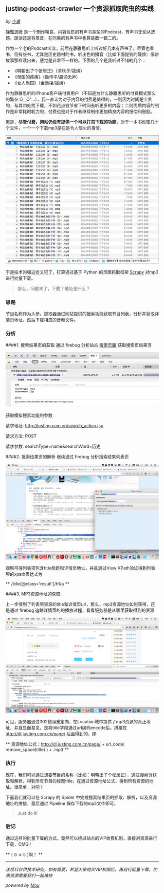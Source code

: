 ## justing-podcast-crawler 一个资源抓取爬虫的实践

*by [小拿](justinli.ljt@gmail.com)*


[静雅思听](http://justing.com.cn/ "静雅思听") 是一个制作精良、内容优质的有声书类型的Podcast，有声书无论从选题、朗读还是背景音，在同类的有声书中也算是数一数二的。

作为一个老的Podcast听众，前后在静雅思听上听过好几本有声书了。尽管也看书，但有些书，尤其是历史题材的书，听出色的播音（比如下面提到的晟焕）像讲故事那样读出来，感觉是非常不一样的。下面的几个是我听过不错的几个：

* 《明朝出了个张居正》（清秋子/晟焕）
* 《帝国的疼痛》（聂作平/晨诵无声）
* 《女人当国》（金满楼/晟焕）

作为静雅思听的iPhone客户端付费用户（不知道为什么静雅思听的付费模式那么的繁杂 O__O"…），我一直认为对于内容的付费是值得的，一则因为时间是宝贵的，与其四处找下载，不如花点钱节省下时间去听更多的内容；二则优质内容的制作是非常耗时耗力的，付费也是对于作者继续制作更加精良内容的报偿和鼓励。

但是，**尽管付费，网站仍没有提供一个可以打包下载的功能**，对于一本书动辄几十个文件，一个一个下载mp3是在是令人恼火的事情。

![好多好多的文件](image/podcasts.png)

于是技术的强迫症又犯了，打算通过基于 Python 的页面抓取框架 [Scrapy](http://scrapy.org/) 对mp3进行批量下载。

> 那么，问题来了，下载？地址是什么？

### 思路
节目名称作为入参，抓取器通过网站提供的搜索功能获取节目列表，分析并获取详情页地址，然后下载相应的音频文件。

### 分析

####1. 搜索结果页的获取
通过 firebug 分析站点 [搜索页面](http://justing.com.cn/search_action.jsp "搜索页") 获取搜索页结果页

![搜索页](image/firebug_search.png)

获取模拟搜索功能的参数

请求地址: http://justing.com.cn/search_action.jsp

请求方法: POST

请求参数: searchType=name&searchWord=历史

####2. 搜索结果页的解析
继续通过 firebug 分析搜索结果列表页

![搜索结果页](image/search_result_page.png)

观察可得列表项包含title标题和详情页地址，并且通过View XPath验证得到列表项的xpath表达式为

  ** //div[@class='result']/h1/a **

####3. MP3资源地址的获取

上一步得到了列表项资源的title和详情页url，那么，mp3资源地址如何获得，还是通过 firebug 追踪详情页的的播放过程，看看服务器是从哪里获取得到的资源

![详情页](image/mp3_url_analyse.png)

可见，服务器通过302错误重定向，在Location域中提供了mp3资源的真正地址，并且显而易见，是将title字段通过url编码encode后，拼接在 http://dl.justing.com.cn/page/ 后面得到的，即

** 资源地址公式：http://dl.justing.com.cn/page/ + url_code( remove_space(title) ) + .mp3 **

### 执行

现在，我们可以通过想要节目的名称（比如：明朝出了个张居正），通过搜索页获取和解析，得到所有节目的标题title，在通过资源地址公式，得到所有资源的地址。很简单，对吧！

下面我们就可以在 Scrapy 的 Spider 中完成搜索结果页的抓取、解析，以及资源地址的拼接，最后通过 Pipeline 保存下载的mp3文件即可。

> Just do it!

### 后记

通过这样的批量下载的方式，竟然可以绕过站点的VIP收费机制，直接对资源进行下载，OMG！

** ( ⊙ o ⊙ )啊！ **

---


*该项目仅供技术研究，如有需要，希望大家购买VIP权限后，再自行批量下载。优质资源需要我们一起维持*


*powered by [Mou](http://25.io/mou/)*
